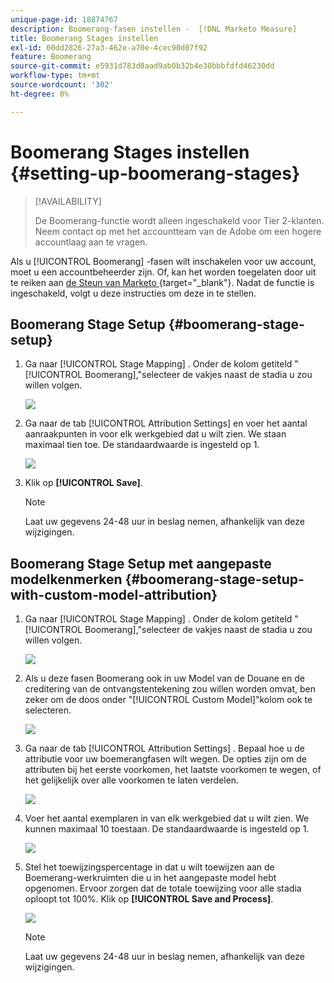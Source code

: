 ```yaml
---
unique-page-id: 18874767
description: Boomerang-fasen instellen -  [!DNL Marketo Measure]
title: Boomerang Stages instellen
exl-id: 00dd2826-27a3-462e-a70e-4cec90d07f92
feature: Boomerang
source-git-commit: e5931d783d8aad9ab0b32b4e30bbbfdfd46230dd
workflow-type: tm+mt
source-wordcount: '302'
ht-degree: 0%

---
```


# Boomerang Stages instellen {#setting-up-boomerang-stages}

>[!AVAILABILITY]
>
>De Boomerang-functie wordt alleen ingeschakeld voor Tier 2-klanten. Neem contact op met het accountteam van de Adobe om een hogere accountlaag aan te vragen.

Als u [!UICONTROL Boomerang] -fasen wilt inschakelen voor uw account, moet u een accountbeheerder zijn. Of, kan het worden toegelaten door uit te reiken aan [ de Steun van Marketo ](https://nation.marketo.com/t5/support/ct-p/Support) {target="_blank"}. Nadat de functie is ingeschakeld, volgt u deze instructies om deze in te stellen.

## Boomerang Stage Setup {#boomerang-stage-setup}

1. Ga naar [!UICONTROL Stage Mapping] . Onder de kolom getiteld &quot;[!UICONTROL Boomerang],&quot;selecteer de vakjes naast de stadia u zou willen volgen.

   ![](assets/1-2.png)

1. Ga naar de tab [!UICONTROL Attribution Settings] en voer het aantal aanraakpunten in voor elk werkgebied dat u wilt zien. We staan maximaal tien toe. De standaardwaarde is ingesteld op 1.

   ![](assets/2-2.png)

1. Klik op **[!UICONTROL Save]**.

   >[!NOTE]
   >
   >Laat uw gegevens 24-48 uur in beslag nemen, afhankelijk van deze wijzigingen.

## Boomerang Stage Setup met aangepaste modelkenmerken {#boomerang-stage-setup-with-custom-model-attribution}

1. Ga naar [!UICONTROL Stage Mapping] . Onder de kolom getiteld &quot;[!UICONTROL Boomerang],&quot;selecteer de vakjes naast de stadia u zou willen volgen.

   ![](assets/3-1.png)

1. Als u deze fasen Boomerang ook in uw Model van de Douane en de creditering van de ontvangstentekening zou willen worden omvat, ben zeker om de doos onder &quot;[!UICONTROL Custom Model]&quot;kolom ook te selecteren.

   ![](assets/4-1.png)

1. Ga naar de tab [!UICONTROL Attribution Settings] . Bepaal hoe u de attributie voor uw boemerangfasen wilt wegen. De opties zijn om de attributen bij het eerste voorkomen, het laatste voorkomen te wegen, of het gelijkelijk over alle voorkomen te laten verdelen.

   ![](assets/5-1.png)

1. Voer het aantal exemplaren in van elk werkgebied dat u wilt zien. We kunnen maximaal 10 toestaan. De standaardwaarde is ingesteld op 1.

   ![](assets/6-1.png)

1. Stel het toewijzingspercentage in dat u wilt toewijzen aan de Boemerang-werkruimten die u in het aangepaste model hebt opgenomen. Ervoor zorgen dat de totale toewijzing voor alle stadia oploopt tot 100%. Klik op **[!UICONTROL Save and Process]**.

   ![](assets/7-1.png)

   >[!NOTE]
   >
   >Laat uw gegevens 24-48 uur in beslag nemen, afhankelijk van deze wijzigingen.
